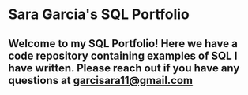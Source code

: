 # Sara Garcia's SQL Portfolio 

## Welcome to my SQL Portfolio! Here we have a code repository containing examples of SQL I have written. Please reach out if you have any questions at garcisara11@gmail.com 
